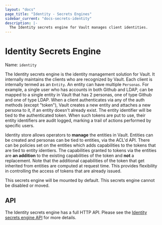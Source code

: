 ```yaml
---
layout: "docs"
page_title: "Identity - Secrets Engines"
sidebar_current: "docs-secrets-identity"
description: |-
  The Identity secrets engine for Vault manages client identities.
---
```


# Identity Secrets Engine

Name: `identity`

The Identity secrets engine is the identity management solution for Vault. It
internally maintains the clients who are recognized by Vault. Each client is
internally termed as an `Entity`. An entity can have multiple `Personas`. For
example, a single user who has accounts in both Github and LDAP, can be mapped
to a single entity in Vault that has 2 personas, one of type Github and one of
type LDAP. When a client authenticates via any of the auth methods (except
"token"), Vault creates a new entity and attaches a new persona to it, if an
entity doesn't already exist. The entity identifier will be tied to the
authenticated token.  When such tokens are put to use, their entity identifiers
are audit logged, marking a trail of actions performed by specific users.

Identity store allows operators to **manage** the entities in Vault. Entities
can be created and personas can be tied to entities, via the ACL'd API. There
can be policies set on the entities which adds capabilities to the tokens that
are tied to entity identiers. The capabilities granted to tokens via the
entities are **an addition** to the existing capabilities of the token and
**not** a replacement. Note that the additional capabilities of the token that
get inherited from entities are computed at request time. This provides
flexibility in controlling the access of tokens that are already issued.

This secrets engine will be mounted by default. This secrets engine cannot be
disabled or moved.

## API

The Identity secrets engine has a full HTTP API. Please see the
[Identity secrets engine API](/api/secret/identity/index.html) for more
details.
